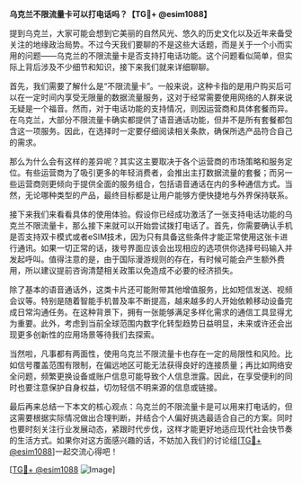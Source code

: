 **乌克兰不限流量卡可以打电话吗？【TG💪+ @esim1088】**

提到乌克兰，大家可能会想到它美丽的自然风光、悠久的历史文化以及近年来备受关注的地缘政治局势。不过今天我们要聊的不是这些大话题，而是关于一个小而实用的问题——乌克兰的不限流量卡是否支持打电话功能。这个问题看似简单，但实际上背后涉及不少细节和知识，接下来我们就来详细聊聊。

首先，我们需要了解什么是“不限流量卡”。一般来说，这种卡指的是用户购买后可以在一定时间内享受无限量的数据流量服务，这对于经常需要使用网络的人群来说无疑是一个福音。然而，对于电话功能的支持情况，则因运营商和具体套餐而异。在乌克兰，大部分不限流量卡确实都提供了语音通话功能，但并不是所有套餐都包含这一项服务。因此，在选择时一定要仔细阅读相关条款，确保所选产品符合自己的需求。

那么为什么会有这样的差异呢？其实这主要取决于各个运营商的市场策略和服务定位。有些运营商为了吸引更多的年轻消费者，会推出主打数据流量的套餐；而另一些运营商则更倾向于提供全面的服务组合，包括语音通话在内的多种通信方式。当然，无论哪种类型的产品，最终目标都是让用户能够方便快捷地与外界保持联系。

接下来我们来看看具体的使用体验。假设你已经成功激活了一张支持电话功能的乌克兰不限流量卡，那么接下来就可以开始尝试拨打电话了。首先，你需要确认手机是否支持双卡模式或者eSIM技术，因为只有具备这些条件才能正常使用这张卡进行通讯。如果一切正常的话，拨号界面应该会出现相应的选项供你选择号码输入并发起呼叫。值得注意的是，由于国际漫游规则的存在，有时候可能会产生额外费用，所以建议提前咨询清楚相关政策以免造成不必要的经济损失。

除了基本的语音通话外，这类卡片还可能附带其他增值服务，比如短信发送、视频会议等。特别是随着智能手机普及率不断提高，越来越多的人开始依赖移动设备完成日常沟通任务。在这种背景下，拥有一张能够满足多样化需求的通信工具显得尤为重要。此外，考虑到当前全球范围内数字化转型趋势日益明显，未来或许还会出现更多创新性的应用场景等待我们去探索。

当然啦，凡事都有两面性，使用乌克兰不限流量卡也存在一定的局限性和风险。比如信号覆盖范围有限制，在偏远地区可能无法获得良好的连接质量；再比如网络安全问题，频繁更换设备或账户信息可能导致个人信息泄露。因此，在享受便利的同时也要注意保护自身权益，切勿轻信不明来源的信息或链接。

最后再来总结一下本文的核心观点：乌克兰的不限流量卡是可以用来打电话的，但这需要根据实际情况做出合理判断，并结合个人偏好挑选最适合自己的方案。同时也要时刻关注行业发展动态，紧跟时代步伐，这样才能更好地适应现代社会快节奏的生活方式。如果你对这方面感兴趣的话，不妨加入我们的讨论组[[TG💪+ @esim1088](https://t.me/s/esim1088)]一起交流心得吧！

[[TG💪+ @esim1088](https://t.me/s/esim1088) ![Image](https://i.postimg.cc/4NQfJmqS/Snipaste-2025-05-13-00-14-12.png)]